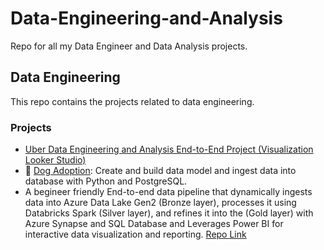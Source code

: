 # Data-Engineering-and-Analysis
Repo for all my Data Engineer and Data Analysis projects.


## Data Engineering

This repo contains the projects related to data engineering.

### Projects
- [Uber Data Engineering and Analysis End-to-End Project (Visualization Looker Studio)](https://github.com/chandravamshi-ai/Data-Engineering-and-Analysis/tree/main/Uber%20Data%20Engineering%20%2C%20Analysis%20and%20Visualization
)
- 🐶 [Dog Adoption](https://github.com/chandravamshi-ai/Data-Engineering-and-Analysis/tree/main/Dog%20Adoption): Create and build data model and ingest data into database with Python and PostgreSQL.
- A begineer friendly End-to-end data pipeline that dynamically ingests data into Azure Data Lake Gen2 (Bronze layer), processes it using Databricks Spark (Silver layer), and refines it into the (Gold layer) with Azure Synapse and SQL Database and Leverages Power BI for interactive data visualization and reporting. [Repo Link](https://github.com/chandravamshi-ai/Data-Engineering-and-Analysis/tree/main/Adventure-Works-Data-Engineering-Project-main)
